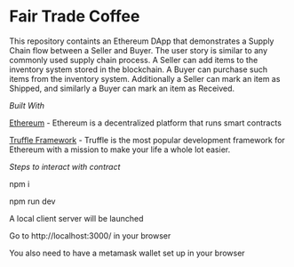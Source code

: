 # Fair Trade Coffee

This repository containts an Ethereum DApp that demonstrates a Supply Chain flow between a Seller and Buyer. The user story is similar to any commonly used supply chain process. A Seller can add items to the inventory system stored in the blockchain. A Buyer can purchase such items from the inventory system. Additionally a Seller can mark an item as Shipped, and similarly a Buyer can mark an item as Received.







*Built With*

[Ethereum](https://ethereum.org/) - Ethereum is a decentralized platform that runs smart contracts

[Truffle Framework](https://www.trufflesuite.com/) - Truffle is the most popular development framework for Ethereum with a mission to make your life a whole lot easier.

*Steps to interact with contract*

npm i

npm run dev

A local client server will be launched

Go to http://localhost:3000/ in your browser

You also need to have a metamask wallet set up in your browser
